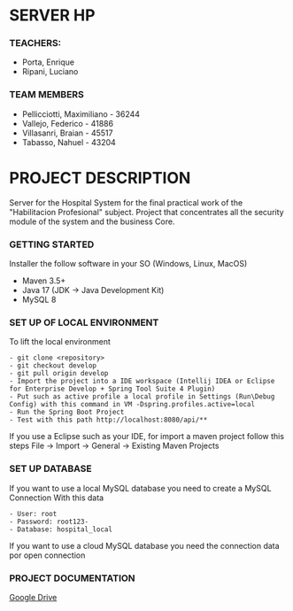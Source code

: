 # SERVER HP

### TEACHERS: 
* Porta, Enrique
* Ripani, Luciano

### TEAM MEMBERS
* Pellicciotti, Maximiliano - 36244
* Vallejo, Federico - 41886
* Villasanri, Braian - 45517
* Tabasso, Nahuel - 43204

# PROJECT DESCRIPTION

Server for the Hospital System for the final practical work of the "Habilitacion Profesional" subject.
Project that concentrates all the security module of the system and the business Core.

### GETTING STARTED
Installer the follow software in your SO (Windows, Linux, MacOS)
* Maven 3.5+
* Java 17 (JDK -> Java Development Kit)
* MySQL 8

### SET UP OF LOCAL ENVIRONMENT
To lift the local environment

~~~~
- git clone <repository>
- git checkout develop
- git pull origin develop
- Import the project into a IDE workspace (Intellij IDEA or Eclipse for Enterprise Develop + Spring Tool Suite 4 Plugin)
- Put such as active profile a local profile in Settings (Run\Debug Config) with this command in VM -Dspring.profiles.active=local
- Run the Spring Boot Project
- Test with this path http://localhost:8080/api/**
~~~~

If you use a Eclipse such as your IDE, for import a maven project follow this steps
File -> Import -> General -> Existing Maven Projects

### SET UP DATABASE

If you want to use a local MySQL database you need to create a MySQL Connection
With this data

~~~~
- User: root
- Password: root123-
- Database: hospital_local
~~~~

If you want to use a cloud MySQL database you need the connection data por open connection

### PROJECT DOCUMENTATION

[Google Drive](https://drive.google.com/drive/folders/1pZJ_npawBoQQzBTLG16dGug_5HctNYR1)




